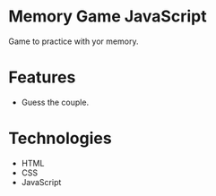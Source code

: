 # Memory Game JavaScript
  Game to practice with yor memory.
  
# Features
  - Guess the couple.
    
# Technologies
  - HTML
  - CSS
  - JavaScript
